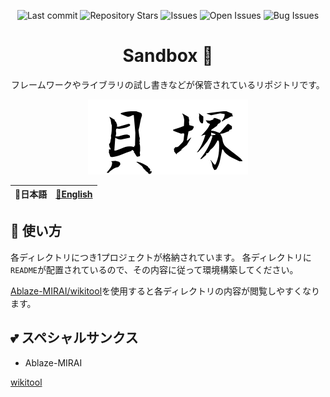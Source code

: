 <div align="center">

![Last commit](https://img.shields.io/github/last-commit/Comamoca/sandbox?style=flat-square)
![Repository Stars](https://img.shields.io/github/stars/Comamoca/sandbox?style=flat-square)
![Issues](https://img.shields.io/github/issues/Comamoca/sandbox?style=flat-square)
![Open Issues](https://img.shields.io/github/issues-raw/Comamoca/sandbox?style=flat-square)
![Bug Issues](https://img.shields.io/github/issues/Comamoca/sandbox/bug?style=flat-square)

# Sandbox 🦊

フレームワークやライブラリの試し書きなどが保管されているリポジトリです。

![貝塚みたいという意味です。](./imgs/fudechar_pukbi.png)

</div>

<table>
  <thead>
    <tr>
      <th style="text-align:center">🍡日本語</th>
      <th style="text-align:center"><a href="README.md">🍔English</a></th>
    </tr>
  </thead>
</table>

<div align="center">

</div>

## 🚀 使い方

各ディレクトリにつき1プロジェクトが格納されています。
各ディレクトリに`README`が配置されているので、その内容に従って環境構築してください。

[Ablaze-MIRAI/wikitool](https://github.com/Ablaze-MIRAI/wikitool)を使用すると各ディレクトリの内容が閲覧しやすくなります。

## 💕 スペシャルサンクス

- Ablaze-MIRAI

[wikitool](https://github.com/Ablaze-MIRAI/wikitool)
